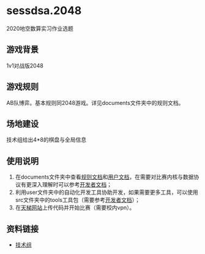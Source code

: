 # sessdsa.2048
2020地空数算实习作业选题

## 游戏背景
1v1对战版2048

## 游戏规则
AB队博弈。基本规则同2048游戏。详见documents文件夹中的规则文档。

## 场地建设
技术组给出4*8的棋盘与全局信息

## 使用说明
1. 在documents文件夹中查看[规则文档](documents/sessdsa2048规则文档.pdf)和[用户文档](documents/sessdsa2048用户文档.md)，在需要对比赛内核与数据协议有更深入理解时可以参考[开发者文档](documents/sessdsa2048开发者文档.md)；
2. 利用user文件夹中的自动化开发工具协助开发，如果需要更多工具，可以使用src文件夹中的tools工具包（需要参考[开发者文档](documents/sessdsa2048开发者文档.md)）；
3. 在[天梯网站](http://162.105.17.143:9580/match/dyEWuGIn8N)上传代码并开始比赛（需要校内vpn）。

## 资料链接
- [技术组](team.md)
